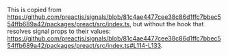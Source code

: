 This is copied from https://github.com/preactjs/signals/blob/81c4ae4477cee38c86d1ffc7bbec554ffb689a42/packages/preact/src/index.ts, but without the hook that resolves signal props to their values: https://github.com/preactjs/signals/blob/81c4ae4477cee38c86d1ffc7bbec554ffb689a42/packages/preact/src/index.ts#L114-L133.
